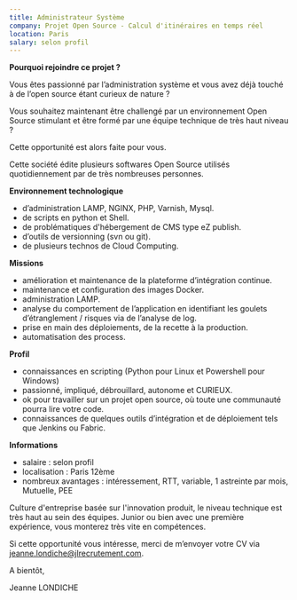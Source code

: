 ```yaml
---
title: Administrateur Système
company: Projet Open Source - Calcul d'itinéraires en temps réel
location: Paris
salary: selon profil
---
```


<strong>Pourquoi rejoindre ce projet ?</strong>

Vous êtes passionné par l’administration système et vous avez déjà touché à de l’open source étant curieux de nature ? 

Vous souhaitez maintenant être challengé par un environnement Open Source stimulant et être formé par une équipe technique de très haut niveau ?  

Cette opportunité est alors faite pour vous.

Cette société édite plusieurs softwares Open Source utilisés quotidiennement par de très nombreuses personnes. 

<strong>Environnement technologique</strong>

- d’administration LAMP, NGINX, PHP, Varnish, Mysql.
- de scripts en python et Shell.
- de problématiques d'hébergement de CMS type eZ publish.
- d’outils de versionning (svn ou git).
- de plusieurs technos de Cloud Computing.

<strong>Missions</strong>

- amélioration et maintenance de la plateforme d’intégration continue.
- maintenance et configuration des images Docker.
- administration LAMP.
- analyse du comportement de l’application en identifiant les goulets d’étranglement / risques via de l’analyse de log.
- prise en main des déploiements, de la recette à la production.
- automatisation des process.

<strong>Profil</strong>

- connaissances en scripting (Python pour Linux et Powershell pour Windows)
- passionné, impliqué, débrouillard, autonome et CURIEUX.
- ok pour travailler sur un projet open source, où toute une communauté pourra lire votre code.
- connaissances de quelques outils d’intégration et de déploiement tels que Jenkins ou Fabric.

<strong>Informations</strong>

- salaire : selon profil
- localisation : Paris 12ème 
- nombreux avantages : intéressement, RTT, variable, 1 astreinte par mois, Mutuelle, PEE


Culture d'entreprise basée sur l'innovation produit, le niveau technique est très haut au sein des équipes. Junior ou bien avec une première expérience, vous monterez très vite en compétences.

Si cette opportunité vous intéresse, merci de m’envoyer votre CV via jeanne.londiche@jlrecrutement.com.

A bientôt,

Jeanne LONDICHE




